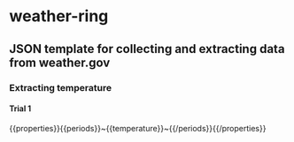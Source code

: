 # weather-ring
## JSON template for collecting and extracting data from weather.gov
### Extracting temperature
#### Trial 1
{{properties}}{{periods}}\~{{temperature}}\~{{/periods}}{{/properties}}

